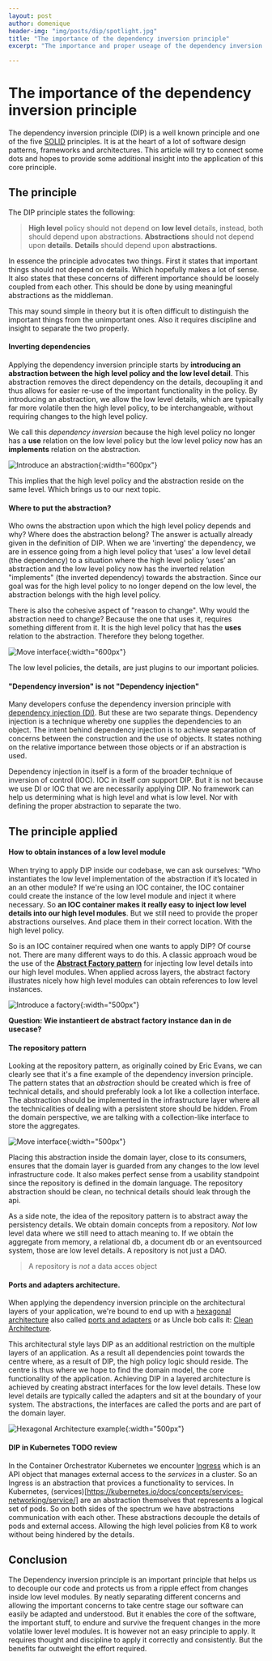 ```yaml
---
layout: post
author: domenique
header-img: "img/posts/dip/spotlight.jpg"
title: "The importance of the dependency inversion principle"
excerpt: "The importance and proper useage of the dependency inversion principle."

---
```


# The importance of the dependency inversion principle

The dependency inversion principle (DIP) is a well known principle and one of the five [SOLID](https://en.wikipedia.org/wiki/SOLID) principles. It is at the heart of a lot of software design patterns, frameworks and architectures. This article will try to connect some dots and hopes to provide some additional insight into the application of this core principle. 

## The principle

The DIP principle states the following:

> **High level** policy should not depend on **low level** details, instead, both should depend upon abstractions. **Abstractions** should not depend upon **details**. **Details** should depend upon **abstractions**.

In essence the principle advocates two things. First it states that important things should not depend on details. Which hopefully makes a lot of sense. It also states that these concerns of different importance should be loosely coupled from each other. This should be done by using meaningful abstractions as the middleman. 

This may sound simple in theory but it is often difficult to distinguish the important things from the unimportant ones. Also it requires discipline and insight to separate the two properly. 

#### Inverting dependencies
Applying the dependency inversion principle starts by **introducing an abstraction between the high level policy and the low level detail**. This abstraction removes the direct dependency on the details, decoupling it and thus allows for easier re-use of the important functionality in the policy. By introducing an abstraction, we allow the low level details, which are typically far more volatile then the high level policy, to be interchangeable, without requiring changes to the high level policy. 

We call this *dependency inversion* because the high level policy no longer has a **use** relation on the low level policy but the low level policy now has an **implements** relation on the abstraction. 

![Introduce an abstraction](/img/posts/dip/introduceInterface.png){:width="600px"}

This implies that the high level policy and the abstraction reside on the same level. Which brings us to our next topic.

#### Where to put the abstraction?
Who owns the abstraction upon which the high level policy depends and why? Where does the abstraction belong? The answer is actually already given in the definition of DIP. When we are 'inverting' the dependency, we are in essence going from a high level policy that ‘uses’ a low level detail (the dependency) to a situation where the high level policy ‘uses’ an abstraction and the low level policy now has the inverted relation "implements" (the inverted dependency) towards the abstraction. Since our goal was for the high level policy to no longer depend on the low level, the abstraction belongs with the high level policy. 

There is also the cohesive aspect of "reason to change". Why would the abstraction need to change? Because the one that uses it, requires something different from it. It is the high level policy that has the **uses** relation to the abstraction. Therefore they belong together.

![Move interface](/img/posts/dip/moveInterface.png){:width="600px"}

The low level policies, the details, are just plugins to our important policies.

#### "Dependency inversion" is not "Dependency injection"

Many developers confuse the dependency inversion principle with [dependency injection (DI)](https://en.wikipedia.org/wiki/Dependency_injection). But these are two separate things. Dependency injection is a technique whereby one supplies the dependencies to an object. The intent behind dependency injection is to achieve separation of concerns between the construction and the use of objects. It states nothing on the relative importance between those objects or if an abstraction is used.

Dependency injection in itself is a form of the broader technique of inversion of control (IOC). IOC in itself *can* support DIP. But it is not because we use DI or IOC that we are necessarily applying DIP. No framework can help us determining what is high level and what is low level. Nor with defining the proper abstraction to separate the two.

## The principle applied 

#### How to obtain instances of a low level module
When trying to apply DIP inside our codebase, we can ask ourselves: "Who instantiates the low level implementation of the abstraction if it’s located in an an other module? If we're using an IOC container, the IOC container could create the instance of the low level module and inject it where necessary. So **an IOC container makes it really easy to inject low level details into our high level modules**. But we still need to provide the proper abstractions ourselves. And place them in their correct location. With the high level policy.

So is an IOC container required when one wants to apply DIP? Of course not. There are many different ways to do this. A classic approach woud be the use of the **[Abstract Factory pattern](https://refactoring.guru/design-patterns/abstract-factory)** for injecting low level details into our high level modules. When applied across layers, the abstract factory illustrates nicely how high level modules can obtain references to low level instances.

![Introduce a factory](/img/posts/dip/withFactory.png){:width="500px"}

**Question:  Wie instantieert de abstract factory instance dan in de usecase?**

#### The repository pattern
Looking at the repository pattern, as originally coined by Eric Evans, we can clearly see that it's a fine example of the dependency inversion principle. The pattern states that an *abstraction* should be created which is free of technical details, and should preferably look a lot like a collection interface. The abstraction should be implemented in the infrastructure layer where all the technicalities of dealing with a persistent store should be hidden. From the domain perspective, we are talking with a collection-like interface to store the aggregates.

![Move interface](/img/posts/dip/repoPattern.png){:width="500px"}

Placing this abstraction inside the domain layer, close to its consumers, ensures that the domain layer is guarded from any changes to the low level infrastructure code. It also makes perfect sense from a usability standpoint since the repository is defined in the domain language. The repository abstraction should be clean, no technical details should leak through the api. 

As a side note, the idea of the repository pattern is to abstract away the persistency details. We obtain domain concepts from a repository. *Not* low level data where we still need to attach meaning to. If we obtain the aggregate from memory, a relational db, a document db or an eventsourced system, those are low level details. A repository is not just a DAO.

 >A repository is *not* a data acces object

#### Ports and adapters architecture.
When applying the dependency inversion principle on the architectural layers of your application, we're bound to end up with a [hexagonal architecture](http://wiki.c2.com/?HexagonalArchitecture) also called [ports and adapters](https://herbertograca.com/2017/09/14/ports-adapters-architecture/ ) or as Uncle bob calls it: [Clean Architecture](https://blog.cleancoder.com/uncle-bob/2012/08/13/the-clean-architecture.html).

This architectural style lays DIP as an additional restriction on the multiple layers of an application. As a result all dependencies point towards the centre where, as a result of DIP, the high policy logic should reside. The centre is thus where we hope to find the domain model, the core functionality of the application. Achieving DIP in a layered architecture is achieved by creating abstract interfaces for the low level details. These low level details are typically called the adapters and sit at the boundary of your system. The abstractions, the interfaces are called the ports and are part of the domain layer.

![Hexagonal Architecture example](/img/posts/dip/hexagonal-architecture.png){:width="500px"}

#### DIP in Kubernetes TODO review

In the Container Orchestrator Kubernetes we encounter [Ingress](https://kubernetes.io/docs/concepts/services-networking/ingress/) which is an API object that manages external access to the *services* in a cluster. So an Ingress is an abstraction that provices a functionality to services. In Kubernetes, (services)[https://kubernetes.io/docs/concepts/services-networking/service/] are an abstraction themselves that represents a logical set of pods. So on both sides of the spectrum we have abstractions communication with each other. These abstractions decouple the details of pods and external access. Allowing the high level policies from K8 to work without being hindered by the details.

## Conclusion
The Dependency inversion principle is an important principle that helps us to decouple our code and protects us from a ripple effect from changes inside low level modules. By neatly separating different concerns and allowing the important concerns to take centre stage our software can easily be adapted and understood. But it enables the core of the software, the important stuff, to endure and survive the frequent changes in the more volatile lower level modules. It is however not an easy principle to apply. It requires thought and discipline to apply it correctly and consistently. But the benefits far outweight the effort required.